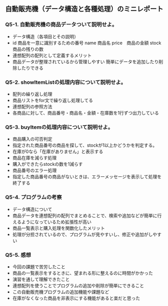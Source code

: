## 自動販売機（データ構造と各種処理）のミニレポート
### Q5-1. 自動販売機の商品データついて説明せよ。
* データ構造（各項目とその説明）
* id 商品を一意に識別するための番号
name 商品名
price　商品の金額
stock 商品の残りの数
* 連想配列の配列として定義するメリット
* 商品データが整理されているから管理しやすい
簡単にデータを追加したり削除したりできる
### Q5-2. showItemListの処理内容について説明せよ。
* 配列の繰り返し処理
* 商品リストをfor文で繰り返し処理してる
* 連想配列の参照方法
* 各商品に対して、商品番号・商品名・金額・在庫数を1行ずつ出力している
### Q5-3. buyItemの処理内容について説明せよ。
* 商品購入の可否判定
* 指定された商品番号の商品を探して、stockが1以上かどうかを判定する。
* 在庫が0なら「在庫がありません」と表示する
* 商品在庫を減らす処理
* 購入ができたらstockの数を1減らす
* 商品番号のエラー処理
* 指定した商品番号の商品がないときは、エラーメッセージを表示して処理を終了する
### Q5-4. プログラムの考察
* データ構造について
* 商品データを連想配列の配列でまとめることで、検索や追加などが簡単に行えるようになっているため拡張性が高い
* 商品一覧表示と購入処理を関数化したメリット
* 処理が分担されているので、プログラムが見やすいし、修正や追加がしやすい
### Q5-5. 感想
* 今回の課題で苦労したこと
* 商品の一覧表示をするときに、望まれる形に整えるのに時間がかかった
* 演習を通して理解できたこと
* 連想配列を使うことでプログラムの追加や削除が簡単にできること
* この自動販売機プログラムの追加機能や課題など
* 在庫がなくなった商品を非表示にする機能があると楽だと思った
